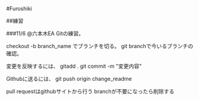 #Furoshiki

##練習

###11/6 @六本木EA
Gitの練習。

checkout -b branch_name でブランチを切る。
git branchで今いるブランチの確認。

変更を反映するには、
gitadd .
git commit -m "変更内容"
	
Githubに送るには、
git push origin change_readme

pull requestはgithubサイトから行う
branchが不要になったら削除する